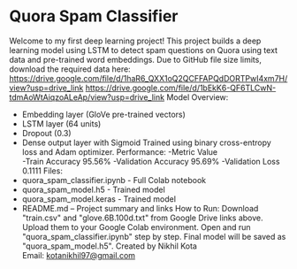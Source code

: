 # Quora Spam Classifier
Welcome to my first deep learning project! 
This project builds a deep learning model using LSTM to detect spam questions on Quora using text data and pre-trained word embeddings.
Due to GitHub file size limits, download the required data here:
https://drive.google.com/file/d/1haR6_QXX1oQ2QCFFAPQdDORTPwI4xm7H/view?usp=drive_link
https://drive.google.com/file/d/1bEkK6-QF6TLCwN-tdmAoWtAiqzoALeAp/view?usp=drive_link
Model Overview:
- Embedding layer (GloVe pre-trained vectors)
- LSTM layer (64 units)
- Dropout (0.3)
- Dense output layer with Sigmoid
Trained using binary cross-entropy loss and Adam optimizer.
Performance:
-Metric              Value     
-Train Accuracy      95.56%
-Validation Accuracy 95.69%
-Validation Loss     0.1111
Files:
- quora_spam_classifier.ipynb - Full Colab notebook
- quora_spam_model.h5 - Trained model
- quora_spam_model.keras - Trained model
- README.md – Project summary and links
How to Run:
Download "train.csv" and "glove.6B.100d.txt" from Google Drive links above.
Upload them to your Google Colab environment.
Open and run "quora_spam_classifier.ipynb" step by step.
Final model will be saved as "quora_spam_model.h5".
Created by Nikhil Kota  
Email: kotanikhil97@gmail.com
